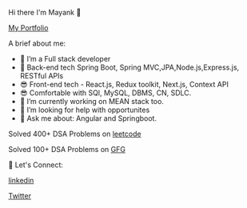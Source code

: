 Hi there  I'm Mayank 👨
<!-- 
**Mayankmishra110/Mayankmishra110** is a ✨ _special_ ✨ repository because its `README.md` (this file) appears on your GitHub profile.
 -->
[My Portfolio](https://mayankcseportfolio.netlify.app/)

A brief about me:
- 🔭 I’m a Full stack developer
- 🔭 Back-end tech Spring Boot, Spring MVC,JPA,Node.js,Express.js, RESTful APIs
- 😎 Front-end tech - React.js, Redux toolkit, Next.js, Context API
- 😎 Comfortable with SQl, MySQL, DBMS, CN, SDLC.
- 🌱 I’m currently working on MEAN stack too.
- 🤔 I’m looking for help with opportunites
- 💬 Ask me about: Angular and Springboot. 

Solved 400+ DSA Problems on [leetcode](https://leetcode.com/Mayank110/)

Solved 100+ DSA Problems on [GFG](https://auth.geeksforgeeks.org/user/kmmay15/)

🔗 Let's Connect:

[linkedin](https://www.linkedin.com/in/mayankmishracse/)

[Twitter](https://twitter.com/mayankkrmishra0)
‍

